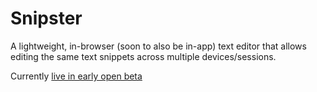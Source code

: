 # Snipster

A lightweight, in-browser (soon to also be in-app) text editor that allows editing the same text snippets across multiple devices/sessions.

Currently [live in early open beta](https://snipster.live/)
